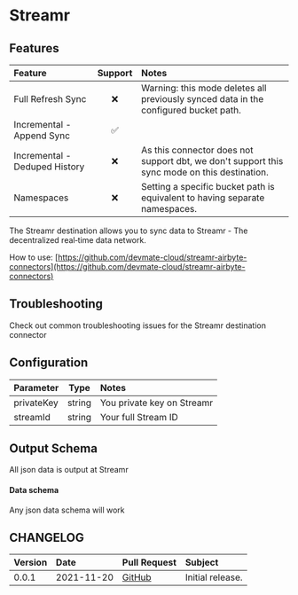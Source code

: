 # Streamr

## Features

| Feature                       | Support | Notes                                                                                        |
| :---------------------------- | :-----: | :------------------------------------------------------------------------------------------- |
| Full Refresh Sync             |   ❌    | Warning: this mode deletes all previously synced data in the configured bucket path.         |
| Incremental - Append Sync     |   ✅    |                                                                                              |
| Incremental - Deduped History |   ❌    | As this connector does not support dbt, we don't support this sync mode on this destination. |
| Namespaces                    |   ❌    | Setting a specific bucket path is equivalent to having separate namespaces.                  |

The Streamr destination allows you to sync data to Streamr - The decentralized
real‑time data network.

How to use: [https://github.com/devmate-cloud/streamr-airbyte-connectors](https://github.com/devmate-cloud/streamr-airbyte-connectors)

## Troubleshooting

Check out common troubleshooting issues for the Streamr destination connector

## Configuration

| Parameter  |  Type  | Notes                      |
| :--------- | :----: | :------------------------- |
| privateKey | string | You private key on Streamr |
| streamId   | string | Your full Stream ID        |

## Output Schema

All json data is output at Streamr

#### Data schema

Any json data schema will work

## CHANGELOG

| Version | Date       | Pull Request                                                                              | Subject          |
| :------ | :--------- | :---------------------------------------------------------------------------------------- | :--------------- |
| 0.0.1   | 2021-11-20 | [GitHub](https://github.com/devmate-cloud/streamr-airbyte-connectors/releases/tag/v0.0.1) | Initial release. |
